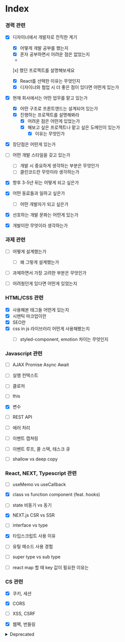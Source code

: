 # Index

### 경력 관련

* [x] 디자이너에서 개발자로 전직한 계기
  * [x] 어떻게 개발 공부를 했는지
  * [x] 혼자 공부하면서 어려운 점은 없었는지
  *  [x]   했던 프로젝트를 설명해보세요
  * [x] React를 선택한 이유는 무엇인지&#x20;
  * [x] 디자이너와 협업 시 더 좋은 점이 있다면 어떤게 있는가
* [x] 현재 회사에서는 어떤 업무를 맡고 있는가
  * [x] 어떤 구조로 프론트엔드는 설계되어 있는가
  * [x] 진행하는 프로젝트를 설명해봐라
    * [x] 어려운 점은 어떤게 있었는가
    * [x] 해보고 싶은 프로젝트나 맡고 싶은 도메인이 있는가
      * [x] 이유는 무엇인가
* [x] 장단점은 어떤게 있는가
* [ ] 어떤 개발 스타일을 갖고 있는가
  * [ ] 개발 시 중요하게 생각하는 부분은 무엇인가
  * [ ] 클린코드란 무엇이라 생각하는가
* [x] 향후 3-5년 뒤는 어떻게 되고 싶은가
* [x] 어떤 동료들과 일하고 싶은가
  * [ ] 어떤 개발자가 되고 싶은가
* [x] 선호하는 개발 문화는 어떤게 있는가
* [x] 개발이란 무엇이라 생각하는가



### 과제 관련

* [ ] 어떻게 설계했는가
  * [ ] 왜 그렇게 설계했는가
* [ ] 과제하면서 가장 고려한 부분은 무엇인가
* [ ] 어려웠던게 있다면 어떤게 있었는지



### HTML/CSS 관련

* [x] 사용해본 태그들 어떤게 있는지
* [x] 시멘틱 마크업이란
* [x] SEO란
* [x] css in js 라이브러리 어떤게 사용해봤는지
  * [ ] styled-component, emotion 차이는 무엇인지



### Javascript 관련

* [ ] AJAX Promise Async Await
* [ ] 실행 컨텍스트
* [ ] 클로저
* [ ] this
* [x] 변수
* [ ] REST API
* [ ] 에러 처리
* [ ] 이벤트 캡쳐링
* [ ] 이벤트 루프, 콜 스택, 태스크 큐
* [ ] shallow vs deep copy



### React, NEXT, Typescript 관련

* [ ] useMemo vs useCallback
* [x] class vs function component (feat. hooks)
* [ ] state 비동기 vs 동기
* [x] NEXT.js CSR vs SSR
* [ ] interface vs type
* [x] 타입스크립트 사용 이유
* [ ] 유틸 메소드 사용 경험
* [ ] super type vs sub type
* [ ] react map 할 때 key 값이 필요한 이유는



### CS 관련

* [x] 쿠키, 세션
* [x] CORS
* [ ] XSS, CSRF
* [x] 웹팩, 번들링



<details>

<summary>Deprecated</summary>

* 브라우저 동작 원리
* DOM, Virtual DOM
* CORS
* SSR, CSR, SPA, MPA
* 웹 프로토콜
* 브라우저 저장소(쿠키, 세션, 로컬 스토리지)
* 빌드 시스템(바벨, 풀리픽, 노드, NPM, ES Lint, Prettier, 웹팩, 모듈 번들링
* CI/CD
* TDD, E2E
* OOP, 함수형 프로그래밍
* Async(콜백, 프로미스, async await, 비동기처리&에러 처리 방법)
* Null, Undefined
* This
* 자료구조(해쉬, 트리)
* 재귀, 클로저
* 이벤트 등록&해제, 캡처링&버블링

</details>
